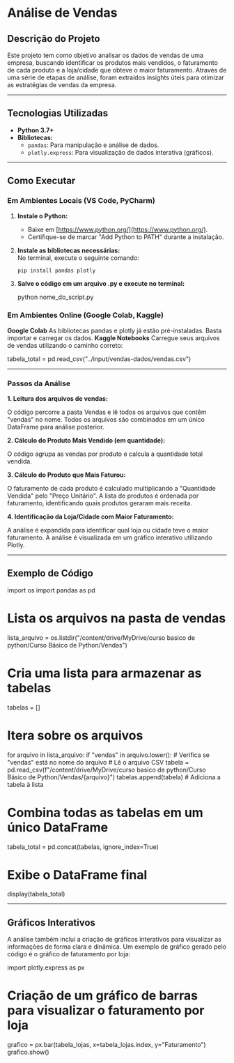 
# Análise de Vendas

## Descrição do Projeto

Este projeto tem como objetivo analisar os dados de vendas de uma empresa, buscando identificar os produtos mais vendidos, o faturamento de cada produto e a loja/cidade que obteve o maior faturamento. Através de uma série de etapas de análise, foram extraídos insights úteis para otimizar as estratégias de vendas da empresa.

---

## Tecnologias Utilizadas

- **Python 3.7+**
- **Bibliotecas:**
  - `pandas`: Para manipulação e análise de dados.
  - `plotly.express`: Para visualização de dados interativa (gráficos).

---

## Como Executar

### Em Ambientes Locais (VS Code, PyCharm)

1. **Instale o Python:**  
   - Baixe em [https://www.python.org/](https://www.python.org/).  
   - Certifique-se de marcar "Add Python to PATH" durante a instalação.

2. **Instale as bibliotecas necessárias:**  
   No terminal, execute o seguinte comando:
   ```bash
   pip install pandas plotly
   
3. **Salve o código em um arquivo .py e execute no terminal:**

   python nome_do_script.py

### Em Ambientes Online (Google Colab, Kaggle)
**Google Colab**
As bibliotecas pandas e plotly já estão pré-instaladas. Basta importar e carregar os dados.
**Kaggle Notebooks**
Carregue seus arquivos de vendas utilizando o caminho correto:

tabela_total = pd.read_csv("../input/vendas-dados/vendas.csv")
____________________________________________
### Passos da Análise
**1. Leitura dos arquivos de vendas:**

O código percorre a pasta Vendas e lê todos os arquivos que contêm "vendas" no nome.
Todos os arquivos são combinados em um único DataFrame para análise posterior.

**2. Cálculo do Produto Mais Vendido (em quantidade):**

O código agrupa as vendas por produto e calcula a quantidade total vendida.

**3. Cálculo do Produto que Mais Faturou:**

O faturamento de cada produto é calculado multiplicando a "Quantidade Vendida" pelo "Preço Unitário".
A lista de produtos é ordenada por faturamento, identificando quais produtos geraram mais receita.

**4. Identificação da Loja/Cidade com Maior Faturamento:**

A análise é expandida para identificar qual loja ou cidade teve o maior faturamento.
A análise é visualizada em um gráfico interativo utilizando Plotly.

_____________________________________________________
## Exemplo de Código 

import os
import pandas as pd

# Lista os arquivos na pasta de vendas
lista_arquivo = os.listdir("/content/drive/MyDrive/curso basico de python/Curso Básico de Python/Vendas")

# Cria uma lista para armazenar as tabelas
tabelas = []

# Itera sobre os arquivos
for arquivo in lista_arquivo:
    if "vendas" in arquivo.lower():  # Verifica se "vendas" está no nome do arquivo
        # Lê o arquivo CSV
        tabela = pd.read_csv(f"/content/drive/MyDrive/curso basico de python/Curso Básico de Python/Vendas/{arquivo}")
        tabelas.append(tabela)  # Adiciona a tabela à lista

# Combina todas as tabelas em um único DataFrame
tabela_total = pd.concat(tabelas, ignore_index=True)

# Exibe o DataFrame final
display(tabela_total)

_________________________________________________

## Gráficos Interativos

A análise também inclui a criação de gráficos interativos para visualizar as informações de forma clara e dinâmica. Um exemplo de gráfico gerado pelo código é o gráfico de faturamento por loja:

import plotly.express as px

# Criação de um gráfico de barras para visualizar o faturamento por loja
grafico = px.bar(tabela_lojas, x=tabela_lojas.index, y="Faturamento")
grafico.show()

